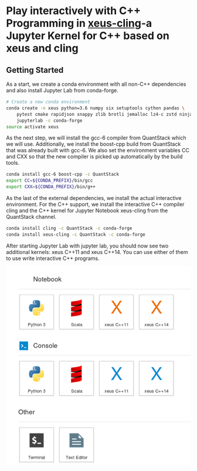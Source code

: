 # Play interactively with C++ Programming  in [xeus-cling](https://github.com/QuantStack/xeus-cling)-a Jupyter Kernel for C++ based on xeus and cling


## Getting Started


As a start, we create a conda environment with all non-C++ dependencies and also install Jupyter Lab from conda-forge.

```bash
# Create a new conda environment
conda create -n xeus python=3.6 numpy six setuptools cython pandas \
    pytest cmake rapidjson snappy zlib brotli jemalloc lz4-c zstd ninja \
    jupyterlab -c conda-forge
source activate xeus
```

As the next step, we will install the gcc-6 compiler from QuantStack which we will use. Additionally, we install the boost-cpp build from QuantStack that was already built with gcc-6. We also set the environment variables CC and CXX so that the new compiler is picked up automatically by the build tools.

```bash
conda install gcc-6 boost-cpp -c QuantStack
export CC=${CONDA_PREFIX}/bin/gcc
export CXX=${CONDA_PREFIX}/bin/g++
```

As the last of the external dependencies, we install the actual interactive environment. For the C++ support, we install the interactive C++ compiler cling and the C++ kernel for Jupyter Notebook xeus-cling from the QuantStack channel.

```bash
conda install cling -c QuantStack -c conda-forge
conda install xeus-cling -c QuantStack -c conda-forge
```

After starting Jupyter Lab with jupyter lab, you should now see two additional kernels: xeus C++11 and xeus C++14. You can use either of them to use write interactive C++ programs.

![](assets/jupyterlab.png)
